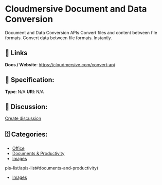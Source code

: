 # Cloudmersive Document and Data Conversion


Document and Data Conversion APIs
Convert files and content between file formats. Convert data between file formats. Instantly.

##  🔗 Links
**Docs / Website**: https://cloudmersive.com/convert-api

## 🧬 Specification:
**Type**: N/A
**URI**: N/A

## 💬 Discussion:
[Create discussion](https://github.com/apis-list/apis-list/discussions/new)

## 🗄️ Categories:
- [Office](https://github.com/apis-list/apis-list#office)
- [Documents & Productivity](https://github.com/apis-list/apis-list#documents-and-productivity)
- [Images](https://github.com/apis-list/apis-list#images)







pis-list/apis-list#documents-and-productivity)
- [Images](https://github.com/apis-list/apis-list#images)



